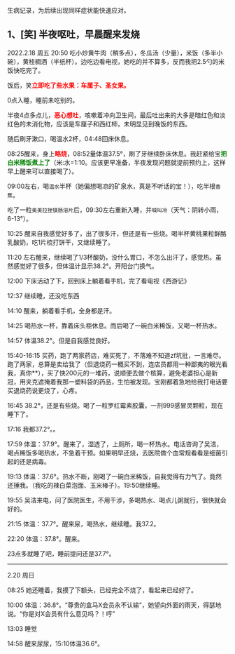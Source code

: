 生病记录，为后续出现同样症状能快速应对。

## 1、[笑] 半夜呕吐，早晨醒来发烧

2022.2.18 周五 20:50 吃小炒黄牛肉（稍多点），冬瓜汤（少量），米饭（多半小碗），黄桂稠酒（半纸杯）。边吃边看电视，她吃的并不算多，反而我把2.5勺的米饭快吃完了。

饭后，笑<span style="color:red;font-weight:bold">立即吃了些水果：车厘子、圣女果。</span>

0点入睡，睡前未吃别的。

半夜4点多点儿，<span style="color:red;font-weight:bold">恶心想吐</span>，咳嗽着冲向卫生间，最后吐出来的大多是暗红色和淡红色的未消化物，应该是车厘子和西红柿，未明显见到晚饭的东西。

随后刷牙漱口，喝温水2杯，04:48回床休息。

08:25醒来，身上<span style="color:red;font-weight:bold">略烧</span>，08:52量体温37.5°，刷了牙继续卧床休息。我赶紧给宝<span style="color:green;font-weight:bold">把白米稀饭煮上了</span>（米:水=1:10。应该更早准备，半夜发现问题就提前预约上，这样早上醒来可以直接喝了）。

09:00左右，喝`温水`半杯（她偏想喝凉的矿泉水，真是不听话的宝！），吃半根`香蕉`。

吃了一粒`奥美拉挫镁肠溶片`后，09:30左右重新入睡，并`喊叫冷`（天气：阴转小雨，6-13°）。

10:25 醒来自我感觉好多了，出了很多汗，但还是有一些烧。喝半杯黄桃果粒鲜酪乳酸奶，吃1片梳打饼干，又继续睡了。

11:20 左右醒来，继续喝了1/3杯酸奶，没什么胃口，不怎么出汗了，感觉热。虽然感觉好了很多，但体温计显示38.2°。开阳台门换气。

12:00 下床活动了下，回到床上躺着看手机，完了看电视《西游记》

12:37 继续睡，还没吃东西

14:10 醒来，躺着看手机，全身都是汗。

14:25 喝热水一杯，靠着床头柜休息。而后喝了一碗白米稀饭，又喝一杯热水。
 
14:57 体温38.2°。但是自我感觉良好。

15:40-16:15 买药，跑了两家药店，难买死了，不落难不知道zf坑批，一言难尽。跑了两家，总算是卖给我了（但退烧药一概买不到，连店员都用一种鄙夷的眼光看我，真你**），买了快200元的一堆药，说顺便去做个核算，避免老婆担心是新冠，用夹克遮掩着我那一塑料袋的药品，生怕被发现。宝刚都着急地给我打电话要买退烧药说更烧了，心疼。

16:45 38.2°，还是有些烧。喝了一粒罗红霉素胶囊，一剂999感冒灵颗粒，现在睡下了。

17:16 我都37.2°。。

17:59 体温：37.9°。醒来了，湿透了，上厕所，喝一杯热水。电话咨询了吴洁，喝点稀饭多喝热水，不急着干预。如果明早还烧，去医院做个血常规看看是细菌引起的还是病毒。

19:13 体温：37.6°。热水不断，刚喝了一碗白米稀饭，自我觉得有力气了。竟然还捶我。（我吃的辣白菜泡面、玉米棒子）。19:50继续睡。

19:55 吴洁来电，问了医院医生，不用干涉，多喝热水、喝点儿粥就行，很快就会好的。

21:15 体温：37.7°。醒来尿，喝热水，继续睡。我37.2。

22:20 体温：37.8°。醒来。

23点多就睡了吧，睡前提问还是37.7°。

---

2.20 周日

08:25 她还睡着，我摸了下额头，已经完全不烧了，看起来已经好了。

10:00 体温：36.8°。“尊贵的盒马X会员永不认输”，她望向外面的雨天，得瑟地说。“你是对X会员有什么意见吗？！哼”

13:03 睡觉

14:58 醒来尿尿，15:10体温36.6°。